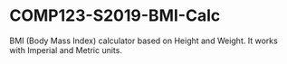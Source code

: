 # COMP123-S2019-BMI-Calc
BMI (Body Mass Index) calculator based on Height and Weight.
It works with Imperial and Metric units.
